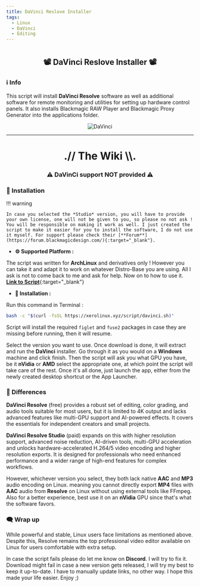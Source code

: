 ```yaml
---
title: DaVinci Reslove Installer
tags:
  - Linux
  - DaVinci
  - Editing
---
```


# <h2 align="center">📽️ DaVinci Reslove Installer 📽️</h2>

### ℹ️ Info

This script will install **DaVinci Resolve** software as well as additional software for remote monitoring and utilities for setting up hardware control panels. It also installs Blackmagic RAW Player and Blackmagic Proxy Generator into the applications folder.

<p align="center">
    <img src="https://i.imgur.com/EgULGgW.png" alt="DaVinci">
</p>

---

<h1 align="center">.// The Wiki \\.</h1>
<h3 align="center">⚠️ <strong>DaVinCi support NOT provided</strong> ⚠️</h3>

### 📜 Installation

!!! warning

    In case you selected the *Studio* version, you will have to provide your own license, one will not be given to you, so please no not ask ! You will be responsible on making it work as well. I just created the script to make it easier for you to install the software, I do not use it myself. For support please check their [**Forum**](https://forum.blackmagicdesign.com/){:target="_blank"}.
    
- **⚙️ Supported Platform :**

The script was written for **ArchLinux** and derivatives only ! However you can take it and adapt it to work on whatever Distro-Base you are using. All I ask is not to come back to me and ask for help. Now on to how to use it. [**Link to Script**](https://xerolinux.xyz/script/davinci.sh){:target="_blank"}

- **🚀 Installation :**

Run this command in Terminal :

```Bash
bash -c "$(curl -fsSL https://xerolinux.xyz/script/davinci.sh)"
```

Script will install the required `figlet` and `fuse2` packages in case they are missing before running, then it will resume.

Select the version you want to use. Once download is done, it will extract and run the **DaVinci** installer. Go through it as you would on a **Windows** machine and click finish. Then the script will ask you what GPU you have, be it **nVidia** or **AMD** select the appropriate one, at which point the script will take care of the rest. Once it's all done, just launch the app, either from the newly created desktop shortcut or the App Launcher.

### 🔄 Differences

**DaVinci Resolve** (free) provides a robust set of editing, color grading, and audio tools suitable for most users, but it is limited to 4K output and lacks advanced features like multi-GPU support and AI-powered effects. It covers the essentials for independent creators and small projects.

**DaVinci Resolve Studio** (paid) expands on this with higher resolution support, advanced noise reduction, AI-driven tools, multi-GPU acceleration and unlocks hardware-accelerated H.264/5 video encoding and higher resolution exports. It is designed for professionals who need enhanced performance and a wider range of high-end features for complex workflows.

However, whichever version you select, they both lack native **AAC** and **MP3** audio encoding on Linux. meaning you cannot directly export **MP4** files with **AAC** audio from **Resolve** on Linux without using external tools like FFmpeg. Also for a better experience, best use it on an **nVidia** GPU since that's what the software favors.

### 🗨️ Wrap up

While powerful and stable, Linux users face limitations as mentioned above. Despite this, Resolve remains the top professional video editor available on Linux for users comfortable with extra setup.

In case the script fails please do let me know on **Discord**. I will try to fix it. Download might fail in case a new version gets released, I will try my best to keep it up-to-date. I have to manually update links, no other way. I hope this made your life easier. Enjoy ;)
